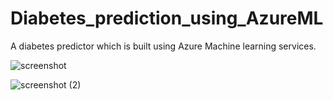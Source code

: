 # Diabetes_prediction_using_AzureML
A diabetes predictor which is built using Azure Machine learning services.


![screenshot](https://user-images.githubusercontent.com/93391666/149627112-ce3eec04-8631-4950-93cb-a6f883ea9213.png)

![screenshot (2)](https://user-images.githubusercontent.com/93391666/149627500-0e99fceb-2f44-4e51-9d82-0a1688139f30.png)
